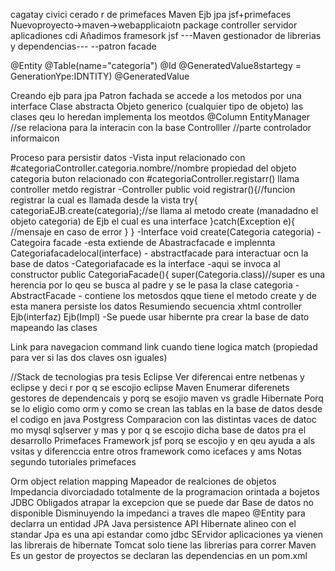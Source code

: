 cagatay civici cerado r de primefaces
Maven
Ejb
jpa
jsf+primefaces
Nuevoproyecto->maven->webapplicaiotn
		package controller
		servidor aplicadiones cdi
Añadimos framesork jsf
---Maven gestionador de librerias y dependencias---
--patron facade

@Entity
@Table(name="categoria")
@Id
@GeneratedValue8startegy = GenerationYpe:IDNTITY)
@GeneratedValue

Creando ejb para jpa
Patron fachada
		se accede a los metodos por una interface
	Clase abstracta
		Objeto generico (cualquier tipo de objeto)
 		las clases qeu lo heredan implementa los meotdos
@Column
	EntityManager //se relaciona para la interacin con la base
Controlller //parte controlador informaicon

Proceso para persistir datos
-Vista
		 input relacionado con #categoriaController.categoria.nombre//nombre propiedad del objeto categoria
		 buton relacionado con
		 #categoriaController.registarr()
		 llama controller metdo registrar
-Controller
		public void registrar(){//funcion registrar la cual es llamada desde la vista
			try{
				categoriaEJB.create(categoria);//se llama al metodo create (manadadno el objeto categoria) de Ejb el cual es una interface
			}catch(Exception e){
			//mensaje en caso de error
		}
	}
-Interface
		void create(Categoria categoria)
-Categoira facade
		-esta  extiende de Abastracfacade<categoria> e implennta Categoriafacadelocal(interface)
			- abstractfacade para interactuar ocn la base de datos
			-Categoriafacade es la interface
		-aqui se invoca al constructor
			public CategoriaFacade(){
				super(Categoria.class)//super es una herencia por lo qeu se busca al padre y se le pasa la clase categoria
-AbstractFacade 
		- contiene los metosdos qque tiene el metodo create y de esta manera persiste los datos
Resumiendo secuencia
		xhtml
		controller
		Ejb(interfaz)
		Ejb(Impl)
-Se puede usar hibernte pra crear la base de dato mapeando las clases

Link para navegacion
command link cuando tiene logica
match (propiedad para ver si las dos claves osn iguales)

//Stack de tecnologias pra tesis
Eclipse 
	Ver diferencai entre netbenas y eclipse y deci r por q se escojio eclipse
Maven
	Enumerar diferenets gestores de dependencais y porq se esojio maven vs gradle
Hibernate
	Porq se lo eligio como orm y como se crean las tablas en la base de datos desde el codigo en java
Postgress
	Comparacion con las distintas vaces de datoc mo mysql sqlserver y mas y por q se escojio dicha base de datos pra el desarrollo
Primefaces
	Framework jsf porq se escojio y en qeu ayuda a als vsitas y diferenccia entre otros framework como icefaces y ams
Notas segundo tutoriales primefaces

Orm
	object relation mapping
	Mapeador de realciones de objetos
Impedancia
	divorciadado totalmente de la programacion orintada a bojetos
JDBC
	Obligados atrapar la excepcion que se puede dar
		Base de datos no disponible
Disminuyendo la impedanci a traves dle mapeo
	@Entity
	para declarra un entidad
	JPA
		Java persistence API
Hibernate
	alineo con el standar
Jpa
	es una api estandar como jdbc
SErvidor aplicaciones
	ya vienen las librerais de hibernate
Tomcat 
	solo tiene las librerias para correr
Maven
	Es un gestor de proyectos
	se declaran las dependencias en un pom.xml